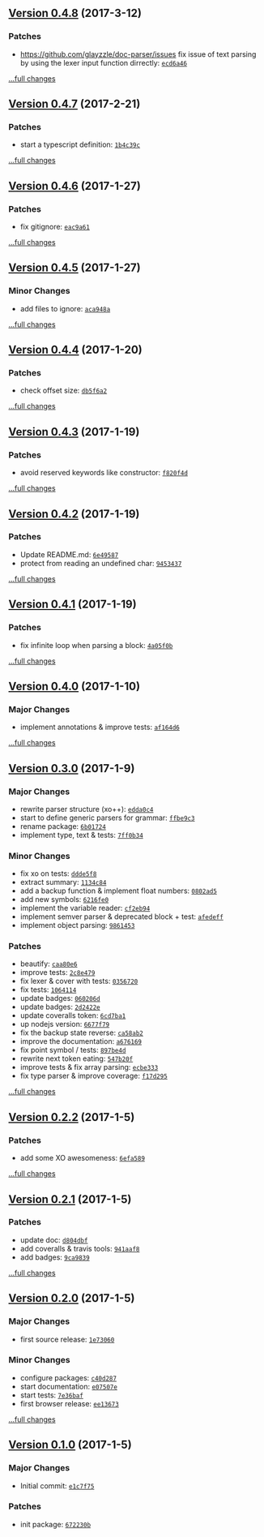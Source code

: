 ## [Version 0.4.8](https://github.com/glayzzle/docblock-parser/releases/tag/v0.4.8) (2017-3-12)

### Patches

- https://github.com/glayzzle/doc-parser/issues fix issue of text parsing by using the lexer input function dirrectly: [`ecd6a46`](https://github.com/glayzzle/docblock-parser/commit/ecd6a46)

[...full changes](https://github.com/glayzzle/docblock-parser/compare/v0.4.7...v0.4.8)

## [Version 0.4.7](https://github.com/glayzzle/docblock-parser/releases/tag/v0.4.7) (2017-2-21)

### Patches

- start a typescript definition: [`1b4c39c`](https://github.com/glayzzle/docblock-parser/commit/1b4c39c)

[...full changes](https://github.com/glayzzle/docblock-parser/compare/v0.4.6...v0.4.7)

## [Version 0.4.6](https://github.com/glayzzle/docblock-parser/releases/tag/v0.4.6) (2017-1-27)

### Patches

- fix gitignore: [`eac9a61`](https://github.com/glayzzle/docblock-parser/commit/eac9a61)

[...full changes](https://github.com/glayzzle/docblock-parser/compare/v0.4.5...v0.4.6)

## [Version 0.4.5](https://github.com/glayzzle/docblock-parser/releases/tag/v0.4.5) (2017-1-27)

### Minor Changes

- add files to ignore: [`aca948a`](https://github.com/glayzzle/docblock-parser/commit/aca948a)

[...full changes](https://github.com/glayzzle/docblock-parser/compare/v0.4.4...v0.4.5)

## [Version 0.4.4](https://github.com/glayzzle/docblock-parser/releases/tag/v0.4.4) (2017-1-20)

### Patches

- check offset size: [`db5f6a2`](https://github.com/glayzzle/docblock-parser/commit/db5f6a2)

[...full changes](https://github.com/glayzzle/docblock-parser/compare/v0.4.3...v0.4.4)

## [Version 0.4.3](https://github.com/glayzzle/docblock-parser/releases/tag/v0.4.3) (2017-1-19)

### Patches

- avoid reserved keywords like constructor: [`f820f4d`](https://github.com/glayzzle/docblock-parser/commit/f820f4d)

[...full changes](https://github.com/glayzzle/docblock-parser/compare/v0.4.2...v0.4.3)

## [Version 0.4.2](https://github.com/glayzzle/docblock-parser/releases/tag/v0.4.2) (2017-1-19)

### Patches

- Update README.md: [`6e49587`](https://github.com/glayzzle/docblock-parser/commit/6e49587)
- protect from reading an undefined char: [`9453437`](https://github.com/glayzzle/docblock-parser/commit/9453437)

[...full changes](https://github.com/glayzzle/docblock-parser/compare/v0.4.1...v0.4.2)

## [Version 0.4.1](https://github.com/glayzzle/docblock-parser/releases/tag/v0.4.1) (2017-1-19)

### Patches

- fix infinite loop when parsing a block: [`4a05f0b`](https://github.com/glayzzle/docblock-parser/commit/4a05f0b)

[...full changes](https://github.com/glayzzle/docblock-parser/compare/v0.4.0...v0.4.1)

## [Version 0.4.0](https://github.com/glayzzle/docblock-parser/releases/tag/v0.4.0) (2017-1-10)

### Major Changes

- implement annotations & improve tests: [`af164d6`](https://github.com/glayzzle/docblock-parser/commit/af164d6)

[...full changes](https://github.com/glayzzle/docblock-parser/compare/v0.3.0...v0.4.0)

## [Version 0.3.0](https://github.com/glayzzle/docblock-parser/releases/tag/v0.3.0) (2017-1-9)

### Major Changes

- rewrite parser structure (xo++): [`edda0c4`](https://github.com/glayzzle/docblock-parser/commit/edda0c4)
- start to define generic parsers for grammar: [`ffbe9c3`](https://github.com/glayzzle/docblock-parser/commit/ffbe9c3)
- rename package: [`6b01724`](https://github.com/glayzzle/docblock-parser/commit/6b01724)
- implement type, text & tests: [`7ff0b34`](https://github.com/glayzzle/docblock-parser/commit/7ff0b34)

### Minor Changes

- fix xo on tests: [`ddde5f8`](https://github.com/glayzzle/docblock-parser/commit/ddde5f8)
- extract summary: [`1134c84`](https://github.com/glayzzle/docblock-parser/commit/1134c84)
- add a backup function & implement float numbers: [`0802ad5`](https://github.com/glayzzle/docblock-parser/commit/0802ad5)
- add new symbols: [`6216fe0`](https://github.com/glayzzle/docblock-parser/commit/6216fe0)
- implement the variable reader: [`cf2eb94`](https://github.com/glayzzle/docblock-parser/commit/cf2eb94)
- implement semver parser & deprecated block + test: [`afedeff`](https://github.com/glayzzle/docblock-parser/commit/afedeff)
- implement object parsing: [`9861453`](https://github.com/glayzzle/docblock-parser/commit/9861453)

### Patches

- beautify: [`caa80e6`](https://github.com/glayzzle/docblock-parser/commit/caa80e6)
- improve tests: [`2c8e479`](https://github.com/glayzzle/docblock-parser/commit/2c8e479)
- fix lexer & cover with tests: [`0356720`](https://github.com/glayzzle/docblock-parser/commit/0356720)
- fix tests: [`1064114`](https://github.com/glayzzle/docblock-parser/commit/1064114)
- update badges: [`060206d`](https://github.com/glayzzle/docblock-parser/commit/060206d)
- update badges: [`2d2422e`](https://github.com/glayzzle/docblock-parser/commit/2d2422e)
- update coveralls token: [`6cd7ba1`](https://github.com/glayzzle/docblock-parser/commit/6cd7ba1)
- up nodejs version: [`6677f79`](https://github.com/glayzzle/docblock-parser/commit/6677f79)
- fix the backup state reverse: [`ca58ab2`](https://github.com/glayzzle/docblock-parser/commit/ca58ab2)
- improve the documentation: [`a676169`](https://github.com/glayzzle/docblock-parser/commit/a676169)
- fix point symbol / tests: [`897be4d`](https://github.com/glayzzle/docblock-parser/commit/897be4d)
- rewrite next token eating: [`547b20f`](https://github.com/glayzzle/docblock-parser/commit/547b20f)
- improve tests & fix array parsing: [`ecbe333`](https://github.com/glayzzle/docblock-parser/commit/ecbe333)
- fix type parser & improve coverage: [`f17d295`](https://github.com/glayzzle/docblock-parser/commit/f17d295)

[...full changes](https://github.com/glayzzle/docblock-parser/compare/v0.2.2...v0.3.0)

## [Version 0.2.2](https://github.com/glayzzle/docblock-parser/releases/tag/v0.2.2) (2017-1-5)

### Patches

- add some XO awesomeness: [`6efa589`](https://github.com/glayzzle/docblock-parser/commit/6efa589)

[...full changes](https://github.com/glayzzle/docblock-parser/compare/v0.2.1...v0.2.2)

## [Version 0.2.1](https://github.com/glayzzle/docblock-parser/releases/tag/v0.2.1) (2017-1-5)

### Patches

- update doc: [`d804dbf`](https://github.com/glayzzle/docblock-parser/commit/d804dbf)
- add coveralls & travis tools: [`941aaf8`](https://github.com/glayzzle/docblock-parser/commit/941aaf8)
- add badges: [`9ca9839`](https://github.com/glayzzle/docblock-parser/commit/9ca9839)

[...full changes](https://github.com/glayzzle/docblock-parser/compare/v0.2.0...v0.2.1)

## [Version 0.2.0](https://github.com/glayzzle/docblock-parser/releases/tag/v0.2.0) (2017-1-5)

### Major Changes

- first source release: [`1e73060`](https://github.com/glayzzle/docblock-parser/commit/1e73060)

### Minor Changes

- configure packages: [`c40d287`](https://github.com/glayzzle/docblock-parser/commit/c40d287)
- start documentation: [`e07507e`](https://github.com/glayzzle/docblock-parser/commit/e07507e)
- start tests: [`7e36baf`](https://github.com/glayzzle/docblock-parser/commit/7e36baf)
- first browser release: [`ee13673`](https://github.com/glayzzle/docblock-parser/commit/ee13673)

[...full changes](https://github.com/glayzzle/docblock-parser/compare/v0.1.0...v0.2.0)

## [Version 0.1.0](https://github.com/glayzzle/docblock-parser/releases/tag/v0.1.0) (2017-1-5)

### Major Changes

- Initial commit: [`e1c7f75`](https://github.com/glayzzle/docblock-parser/commit/e1c7f75)

### Patches

- init package: [`672230b`](https://github.com/glayzzle/docblock-parser/commit/672230b)
